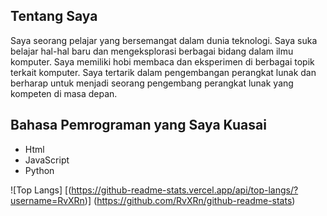 
## Tentang Saya

Saya seorang pelajar yang bersemangat dalam dunia teknologi. Saya suka belajar hal-hal baru dan mengeksplorasi berbagai bidang dalam ilmu komputer. Saya memiliki hobi membaca dan eksperimen di berbagai topik terkait komputer. Saya tertarik dalam pengembangan perangkat lunak dan berharap untuk menjadi seorang pengembang perangkat lunak yang kompeten di masa depan.

## Bahasa Pemrograman yang Saya Kuasai

- Html
- JavaScript
- Python

<!--
<img src="https://github-readme-stats.vercel.app/api/top-langs/?username=RvXRn"/>
-->
![Top Langs] [(https://github-readme-stats.vercel.app/api/top-langs/?username=RvXRn)] (https://github.com/RvXRn/github-readme-stats)
